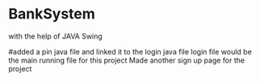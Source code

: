 # BankSystem 
with the help of JAVA Swing 

#added a pin java file and  linked it to the login java file
login file would be the main running file for this project
Made another sign up page for the project
